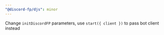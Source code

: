 ```yaml
---
"@discord-fp/djs": minor
---
```


Change `initDiscordFP` parameters, use `start({ client })` to pass bot client instead
